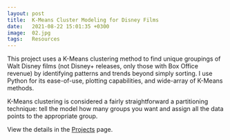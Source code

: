 ```yaml
---
layout: post
title:  K-Means Cluster Modeling for Disney Films
date:   2021-08-22 15:01:35 +0300
image:  02.jpg
tags:   Resources
---
```

This project uses a K-Means clustering method to find unique groupings of Walt Disney films (not Disney+ releases, only those with Box Office revenue) by identifying patterns and trends beyond simply sorting. I use Python for its ease-of-use, plotting capabilities, and wide-array of K-Means methods.  

K-Means clustering is considered a fairly straightforward a partitioning technique: tell the model how many groups you want and assign all the data points to the appropriate group.

View the details in the <a href="https://rparra09.github.io/projects/">Projects</a> page.
